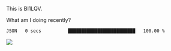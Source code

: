 This is BI1LQV.

What am I doing recently?

<!--START_SECTION:waka-->

```txt
JSON   0 secs          █████████████████████████   100.00 %
```

<!--END_SECTION:waka-->

<img src="https://github-readme-stats.vercel.app/api?username=bi1lqv&show_icons=true&count_private=true">
